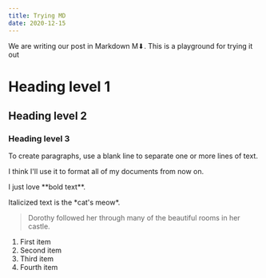 ```yaml
---
title: Trying MD
date: 2020-12-15
---
```


We are writing our post in Markdown M⬇. This is a playground for trying it out

<!--more-->

# Heading level 1
## Heading level 2	
### Heading level 3	

To create paragraphs, use a blank line to separate one or more lines of text.

I think I'll use it to format all of my documents from now on.

I just love \*\*bold text\*\*.	

Italicized text is the \*cat's meow*.

> Dorothy followed her through many of the beautiful rooms in her castle.

1. First item
2. Second item
3. Third item
4. Fourth item

  